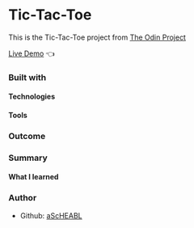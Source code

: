 # Tic-Tac-Toe <br>

This is the Tic-Tac-Toe project from [The Odin Project](https://www.theodinproject.com/lessons/node-path-javascript-tic-tac-toe) <br>

[Live Demo]() 👈 <br>

### Built with <br>

#### Technologies <br>

#### Tools <br>

### Outcome <br>

### Summary <br>

#### What I learned <br>

### Author <br>

- Github: [aScHEABL](https://github.com/aScHEABL)